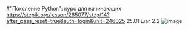 #"Поколение Python": курс для начинающих
https://stepik.org/lesson/265077/step/14?after_pass_reset=true&auth=login&unit=246025
25.01 шаг 2.2
![image](https://user-images.githubusercontent.com/90608445/150942067-8ba2decf-f884-4bb3-ae43-de43f901c3f6.png)
